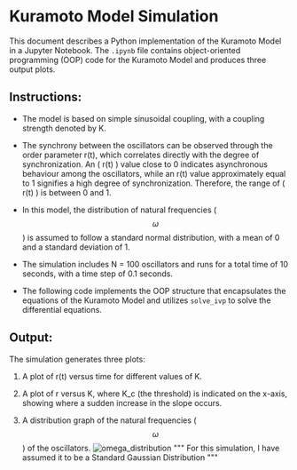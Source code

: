 # Kuramoto Model Simulation

This document describes a Python implementation of the Kuramoto Model in a Jupyter Notebook. The `.ipynb` file contains object-oriented programming (OOP) code for the Kuramoto Model and produces three output plots.

## Instructions:

- The model is based on simple sinusoidal coupling, with a coupling strength denoted by K.

- The synchrony between the oscillators can be observed through the order parameter r(t), which correlates directly with the degree of synchronization. An \( r(t) \) value close to 0 indicates asynchronous behaviour among the oscillators, while an r(t) value approximately equal to 1 signifies a high degree of synchronization. Therefore, the range of \( r(t) \) is between 0 and 1.

- In this model, the distribution of natural frequencies ($$\omega$$) is assumed to follow a standard normal distribution, with a mean of 0 and a standard deviation of 1.

- The simulation includes N = 100 oscillators and runs for a total time of 10 seconds, with a time step of 0.1 seconds.

- The following code implements the OOP structure that encapsulates the equations of the Kuramoto Model and utilizes `solve_ivp` to solve the differential equations.

## Output:

The simulation generates three plots:
1. A plot of r(t) versus time for different values of K.

   

2. A plot of r versus K, where K_c (the threshold) is indicated on the x-axis, showing where a sudden increase in the slope occurs.




3. A distribution graph of the natural frequencies ($$\omega$$) of the oscillators.
![omega_distribution](https://github.com/user-attachments/assets/c3568f36-6d2d-4e38-b7d5-08e9f74b881a)
""" For this simulation, I have assumed it to be a Standard Gaussian Distribution """

   
